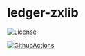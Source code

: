 # ledger-zxlib

[![License](https://img.shields.io/badge/License-Apache%202.0-blue.svg)](https://opensource.org/licenses/Apache-2.0)

[![GithubActions](https://github.com/zondax/ledger-zxlib/actions/workflows/main.yml/badge.svg)](https://github.com/Zondax/ledger-zxlib/blob/main/.github/workflows/main.yaml)
